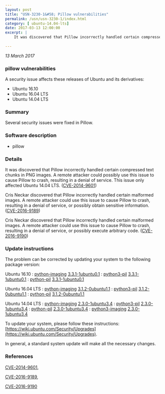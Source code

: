```yaml
---
layout: post
title: "USN-3230-1&#58; Pillow vulnerabilities"
permalink: /usn/usn-3230-1/index.html
category: [ ubuntu-14.04-lts]
date: 2017-03-13 12:00:00
excerpt: |
    It was discovered that Pillow incorrectly handled certain compressed text chunks in PNG images. A remote attacker could possibly use this issue to cause Pillow to crash, resulting in a denial of service. This issue only affected Ubuntu 14.04 LTS. ([CVE-2014-9601](http://people.ubuntu.com/~ubuntu-security/cve/CVE-2014-9601))
    
--- 
```

 
 

*13 March 2017*

### pillow vulnerabilities

A security issue affects these releases of Ubuntu and its derivatives:

* Ubuntu 16.10
* Ubuntu 16.04 LTS
* Ubuntu 14.04 LTS

### Summary

Several security issues were fixed in Pillow. 

### Software description

* pillow 

### Details

It was discovered that Pillow incorrectly handled certain compressed text chunks in PNG images. A remote attacker could possibly use this issue to cause Pillow to crash, resulting in a denial of service. This issue only affected Ubuntu 14.04 LTS. ([CVE-2014-9601](http://people.ubuntu.com/~ubuntu-security/cve/CVE-2014-9601))

Cris Neckar discovered that Pillow incorrectly handled certain malformed images. A remote attacker could use this issue to cause Pillow to crash, resulting in a denial of service, or possibly obtain sensitive information. ([CVE-2016-9189](http://people.ubuntu.com/~ubuntu-security/cve/CVE-2016-9189))

Cris Neckar discovered that Pillow incorrectly handled certain malformed images. A remote attacker could use this issue to cause Pillow to crash, resulting in a denial of service, or possibly execute arbitrary code. ([CVE-2016-9190](http://people.ubuntu.com/~ubuntu-security/cve/CVE-2016-9190)) 

### Update instructions

The problem can be corrected by updating your system to the following package version:

Ubuntu 16.10
 : [python-imaging](https://launchpad.net/ubuntu/+source/pillow) <span> [3.3.1-1ubuntu0.1](https://launchpad.net/ubuntu/+source/pillow/3.3.1-1ubuntu0.1) </span> 
 : [python3-pil](https://launchpad.net/ubuntu/+source/pillow) <span> [3.3.1-1ubuntu0.1](https://launchpad.net/ubuntu/+source/pillow/3.3.1-1ubuntu0.1) </span> 
 : [python-pil](https://launchpad.net/ubuntu/+source/pillow) <span> [3.3.1-1ubuntu0.1](https://launchpad.net/ubuntu/+source/pillow/3.3.1-1ubuntu0.1) </span> 

Ubuntu 16.04 LTS
 : [python-imaging](https://launchpad.net/ubuntu/+source/pillow) <span> [3.1.2-0ubuntu1.1](https://launchpad.net/ubuntu/+source/pillow/3.1.2-0ubuntu1.1) </span> 
 : [python3-pil](https://launchpad.net/ubuntu/+source/pillow) <span> [3.1.2-0ubuntu1.1](https://launchpad.net/ubuntu/+source/pillow/3.1.2-0ubuntu1.1) </span> 
 : [python-pil](https://launchpad.net/ubuntu/+source/pillow) <span> [3.1.2-0ubuntu1.1](https://launchpad.net/ubuntu/+source/pillow/3.1.2-0ubuntu1.1) </span> 

Ubuntu 14.04 LTS
 : [python-imaging](https://launchpad.net/ubuntu/+source/pillow) <span> [2.3.0-1ubuntu3.4](https://launchpad.net/ubuntu/+source/pillow/2.3.0-1ubuntu3.4) </span> 
 : [python3-pil](https://launchpad.net/ubuntu/+source/pillow) <span> [2.3.0-1ubuntu3.4](https://launchpad.net/ubuntu/+source/pillow/2.3.0-1ubuntu3.4) </span> 
 : [python-pil](https://launchpad.net/ubuntu/+source/pillow) <span> [2.3.0-1ubuntu3.4](https://launchpad.net/ubuntu/+source/pillow/2.3.0-1ubuntu3.4) </span> 
 : [python3-imaging](https://launchpad.net/ubuntu/+source/pillow) <span> [2.3.0-1ubuntu3.4](https://launchpad.net/ubuntu/+source/pillow/2.3.0-1ubuntu3.4) </span> 

To update your system, please follow these instructions: [https://wiki.ubuntu.com/Security/Upgrades](https://wiki.ubuntu.com/Security/Upgrades).

In general, a standard system update will make all the necessary changes. 

### References

 
 [CVE-2014-9601](http://people.ubuntu.com/~ubuntu-security/cve/CVE-2014-9601), 

 [CVE-2016-9189](http://people.ubuntu.com/~ubuntu-security/cve/CVE-2016-9189), 

 [CVE-2016-9190](http://people.ubuntu.com/~ubuntu-security/cve/CVE-2016-9190)
 

